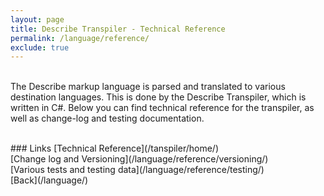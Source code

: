 ```yaml
---
layout: page
title: Describe Transpiler - Technical Reference
permalink: /language/reference/
exclude: true
---
```

<br>The Describe markup language is parsed and translated to various destination languages. This is done by the Describe Transpiler, which is written in C#. 
Below you can find technical reference for the transpiler, as well as change-log and testing documentation.

<br>
### Links
[Technical Reference](/tanspiler/home/)<br>
[Change log and Versioning](/language/reference/versioning/)<br>
[Various tests and testing data](/language/reference/testing/)<br>
[Back](/language/)